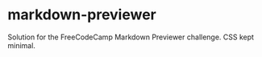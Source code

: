 # markdown-previewer
Solution for the FreeCodeCamp Markdown Previewer challenge. CSS kept minimal. 
